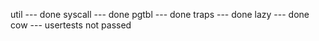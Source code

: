 util --- done
syscall --- done
pgtbl --- done
traps --- done
lazy --- done
cow --- usertests not passed